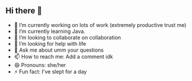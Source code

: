 ## Hi there 👋

- 🔭 I’m currently working on lots of work (extremely productive trust me)
- 🌱 I’m currently learning Java.
- 👯 I’m looking to collaborate on collaboration
- 🤔 I’m looking for help with life
- 💬 Ask me about umm your questions
- 📫 How to reach me: Add a comment idk
- 😄 Pronouns: she/her
- ⚡ Fun fact: I've slept for a day
